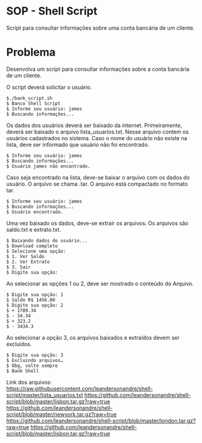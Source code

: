 # SOP - Shell Script
Script para consultar informações sobre uma conta bancária de um cliente. 

# Problema
Desenvolva um script para consultar informações sobre a conta bancária de um cliente. 

O script deverá solicitar o usuário.
```
$./bank_script.sh
$ Banco Shell Script
$ Informe seu usuário: james
$ Buscando informações...
```

Os dados dos usuários deverá ser baixado da internet.
Primeiramente, deverá ser baixado o arquivo lista_usuarios.txt. 
Nesse arquivo contem os usuários cadastrados no sistema. 
Caso o nome do usuário não existe na lista, deve ser informado que usuário não foi encontrado.

```
$ Informe seu usuário: james
$ Buscando informações...
$ Usuário james não encontrado.
```

Caso seja encontrado na lista,  deve-se baixar o arquivo com os dados do usuário. O arquivo se chama <nomeusuario>.tar. O arquivo está compactado no formato tar.

```
$ Informe seu usuário: james
$ Buscando informações...
$ Usuário encontrado.
```

Uma vez baixado os dados, deve-se extrair os arquivos. Os arquivos são saldo.txt e extrato.txt.
```
$ Baixando dados do usuário...
$ Download completo
$ Selecione uma opção:
$ 1. Ver Saldo
$ 2. Ver Extrato
$ 3. Sair
$ Digite sua opção:
```

Ao selecionar as opções 1 ou 2, deve ser mostrado o conteúdo do Arquivo.
```
$ Digite sua opção: 1
$ Saldo R$ 1456.00
$ Digite sua opção: 2
$ + 1789.34
$ - 34.34
$ + 323.2
$ - 3434.3
```

Ao selecionar a opção 3, os arquivos baixados e extraídos devem ser excluídos.
```
$ Digite sua opção: 3
$ Excluindo arquivos…
$ Obg, volte sempre
$ Bank Shell
```

Link dos arquivos:
https://raw.githubusercontent.com/leandersonandre/shell-script/master/lista_usuarios.txt
https://github.com/leandersonandre/shell-script/blob/master/lisbon.tar.gz?raw=true
https://github.com/leandersonandre/shell-script/blob/master/newyork.tar.gz?raw=true
https://github.com/leandersonandre/shell-script/blob/master/london.tar.gz?raw=true
https://github.com/leandersonandre/shell-script/blob/master/lisbon.tar.gz?raw=true